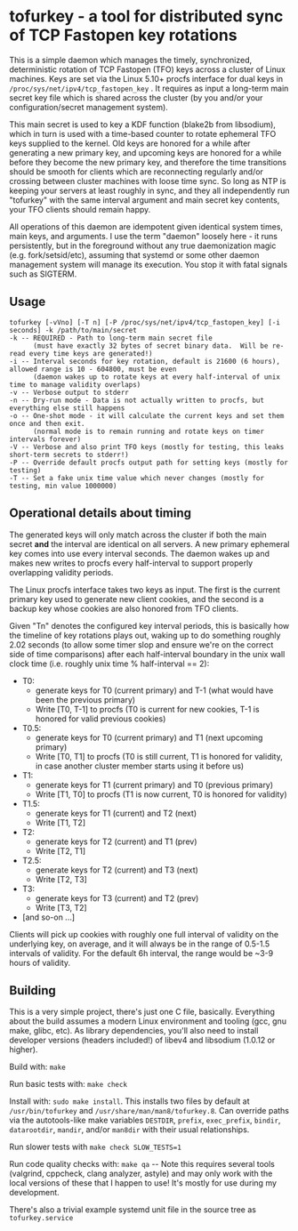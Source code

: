 # tofurkey - a tool for distributed sync of TCP Fastopen key rotations

This is a simple daemon which manages the timely, synchronized,
deterministic rotation of TCP Fastopen (TFO) keys across a cluster of
Linux machines.  Keys are set via the Linux 5.10+ procfs interface for
dual keys in `/proc/sys/net/ipv4/tcp_fastopen_key` .  It requires as
input a long-term main secret key file which is shared across the
cluster (by you and/or your configuration/secret management system).

This main secret is used to key a KDF function (blake2b from libsodium),
which in turn is used with a time-based counter to rotate ephemeral TFO
keys supplied to the kernel.  Old keys are honored for a while after
generating a new primary key, and upcoming keys are honored for a while
before they become the new primary key, and therefore the time
transitions should be smooth for clients which are reconnecting
regularly and/or crossing between cluster machines with loose time sync.
So long as NTP is keeping your servers at least roughly in sync, and
they all independently run "tofurkey" with the same interval argument
and main secret key contents, your TFO clients should remain happy.

All operations of this daemon are idempotent given identical system
times, main keys, and arguments.  I use the term "daemon" loosely here -
it runs persistently, but in the foreground without any true
daemonization magic (e.g. fork/setsid/etc), assuming that systemd or
some other daemon management system will manage its execution.  You stop
it with fatal signals such as SIGTERM.

## Usage

    tofurkey [-vVno] [-T n] [-P /proc/sys/net/ipv4/tcp_fastopen_key] [-i seconds] -k /path/to/main/secret
    -k -- REQUIRED - Path to long-term main secret file
          (must have exactly 32 bytes of secret binary data.  Will be re-read every time keys are generated!)
    -i -- Interval seconds for key rotation, default is 21600 (6 hours), allowed range is 10 - 604800, must be even
          (daemon wakes up to rotate keys at every half-interval of unix time to manage validity overlaps)
    -v -- Verbose output to stderr
    -n -- Dry-run mode - Data is not actually written to procfs, but everything else still happens
    -o -- One-shot mode - it will calculate the current keys and set them once and then exit.
          (normal mode is to remain running and rotate keys on timer intervals forever)
    -V -- Verbose and also print TFO keys (mostly for testing, this leaks short-term secrets to stderr!)
    -P -- Override default procfs output path for setting keys (mostly for testing)
    -T -- Set a fake unix time value which never changes (mostly for testing, min value 1000000)

## Operational details about timing

The generated keys will only match across the cluster if both the main
secret **and** the interval are identical on all servers.  A new primary
ephemeral key comes into use every interval seconds.  The daemon wakes
up and makes new writes to procfs every half-interval to support properly
overlapping validity periods.

The Linux procfs interface takes two keys as input.  The first is the
current primary key used to generate new client cookies, and the second
is a backup key whose cookies are also honored from TFO clients.

Given "Tn" denotes the configured key interval periods, this is basically
how the timeline of key rotations plays out, waking up to do something
roughly 2.02 seconds (to allow some timer slop and ensure we're on the correct
side of time comparisons) after each half-interval boundary in the unix wall
clock time (i.e. roughly unix time % half-interval == 2):

* T0:
  * generate keys for T0 (current primary) and T-1 (what would have been the previous primary)
  * Write [T0, T-1] to procfs (T0 is current for new cookies, T-1 is honored for valid previous cookies)
* T0.5:
  * generate keys for T0 (current primary) and T1 (next upcoming primary)
  * Write [T0, T1] to procfs (T0 is still current, T1 is honored for validity, in case another cluster member starts using it before us)
* T1:
  * generate keys for T1 (current primary) and T0 (previous primary)
  * Write [T1, T0] to procfs (T1 is now current, T0 is honored for validity)
* T1.5:
  * generate keys for T1 (current) and T2 (next)
  * Write [T1, T2]
* T2:
  * generate keys for T2 (current) and T1 (prev)
  * Write [T2, T1]
* T2.5:
  * generate keys for T2 (current) and T3 (next)
  * Write [T2, T3]
* T3:
  * generate keys for T3 (current) and T2 (prev)
  * Write [T3, T2]
* [and so-on ...]

Clients will pick up cookies with roughly one full interval of validity
on the underlying key, on average, and it will always be in the range of
0.5-1.5 intervals of validity. For the default 6h interval, the range
would be ~3-9 hours of validity.

## Building

This is a very simple project, there's just one C file, basically. Everything
about the build assumes a modern Linux environment and tooling (gcc, gnu make,
glibc, etc). As library dependencies, you'll also need to install developer
versions (headers included!) of libev4 and libsodium (1.0.12 or higher).

Build with: `make`

Run basic tests with: `make check`

Install with: `sudo make install`.  This installs two files by default at `/usr/bin/tofurkey` and `/usr/share/man/man8/tofurkey.8`. Can override paths via the autotools-like make variables `DESTDIR`, `prefix`, `exec_prefix`, `bindir`, `datarootdir`, `mandir`, and/or `man8dir` with their usual relationships.

Run slower tests with `make check SLOW_TESTS=1`

Run code quality checks with: `make qa` -- Note this requires several tools (valgrind, cppcheck, clang analyzer, astyle) and may only work with the local versions of these that I happen to use!  It's mostly for use during my development.

There's also a trivial example systemd unit file in the source tree as `tofurkey.service`

